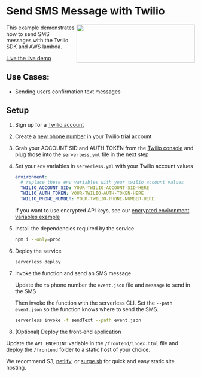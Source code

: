 <!--
title: 'AWS Send SMS Message with Twilio example in NodeJS'
description: 'This example demonstrates how to send SMS messages with the Twilio SDK and AWS lambda.'
layout: Doc
framework: v1
platform: AWS
language: nodeJS
authorLink: 'https://github.com/darrenhgc'
authorName: 'Darren Holland'
authorAvatar: 'https://avatars0.githubusercontent.com/u/28113106?v=4&s=140'
-->
# Send SMS Message with Twilio

<img align="right" width="316" height="103" src="https://s3-us-west-2.amazonaws.com/assets.site.serverless.com/blog/twilio-logo.jpg">
This example demonstrates how to send SMS messages with the Twilio SDK and AWS lambda.

[Live the live demo](http://twilio-serverless-example.surge.sh)

## Use Cases:

* Sending users confirmation text messages

## Setup

1. Sign up for a [Twilio account](http://www.twilio.com)

2. Create a [new phone number](https://www.twilio.com/console/phone-numbers/) in your Twilio trial account

3. Grab your ACCOUNT SID and AUTH TOKEN from the [Twilio console](https://www.twilio.com/console) and plug those into the `serverless.yml` file in the next step

4. Set your `env` variables in `serverless.yml` with your Twilio account values

      ```yml
      environment:
        # replace these env variables with your twilio account values
        TWILIO_ACCOUNT_SID: YOUR-TWILIO-ACCOUNT-SID-HERE
        TWILIO_AUTH_TOKEN: YOUR-TWILIO-AUTH-TOKEN-HERE
        TWILIO_PHONE_NUMBER: YOUR-TWILIO-PHONE-NUMBER-HERE
      ```
    
      If you want to use encrypted API keys, see our [encrypted environment variables example](https://github.com/serverless/examples/tree/master/aws-node-env-variables-encrypted-in-a-file)
      
5. Install the dependencies required by the service 
      ```bash
      npm i --only=prod
      ```
      
6. Deploy the service 
      ```bash
      serverless deploy
      ```

7. Invoke the function and send an SMS message

      Update the `to` phone number the `event.json` file and `message` to send in the SMS
    
      Then invoke the function with the serverless CLI. Set the `--path event.json` so the function knows where to send the SMS.
    
      ```bash
      serverless invoke -f sendText --path event.json
      ```

8. (Optional) Deploy the front-end application

  Update the `API_ENDPOINT` variable in the `/frontend/index.html` file and deploy the `/frontend` folder to a static host of your choice.

  We recommend S3, [netlify](https://www.netlify.com/), or [surge.sh](http://surge.sh/) for quick and easy static site hosting.
